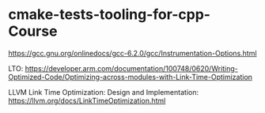 # cmake-tests-tooling-for-cpp-Course

https://gcc.gnu.org/onlinedocs/gcc-6.2.0/gcc/Instrumentation-Options.html


LTO:
https://developer.arm.com/documentation/100748/0620/Writing-Optimized-Code/Optimizing-across-modules-with-Link-Time-Optimization


LLVM Link Time Optimization: Design and Implementation:
https://llvm.org/docs/LinkTimeOptimization.html
